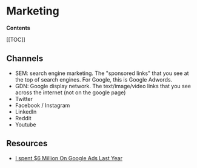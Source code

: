 # Marketing

**Contents**

[[TOC]]

## Channels

- SEM: search engine marketing. The "sponsored links" that you see at the top of search engines. For Google, this is Google Adwords.
- GDN: Google display network. The text/image/video links that you see across the internet (not on the google page)
- Twitter
- Facebook / Instagram
- LinkedIn
- Reddit
- Youtube

## Resources

- [I spent $6 Million On Google Ads Last Year](https://nicklafferty.com/blog/i-spent-6-million-on-google-ads-last-year-here-s-what-i-learned/)